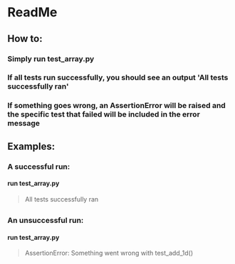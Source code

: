 # ReadMe
## How to:

### Simply run test_array.py
### If all tests run successfully, you should see an output 'All tests successfully ran'
### If something goes wrong, an AssertionError will be raised and the specific test that failed will be included in the error message
## Examples:
### A successful run:
#### run test_array.py
>All tests successfully ran
## 
### An unsuccessful run:
#### run test_array.py
>AssertionError: Something went wrong with test_add_1d()